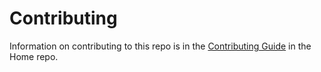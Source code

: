 Contributing
======

Information on contributing to this repo is in the [Contributing Guide](https://github.com/growingdata/Home/blob/dev/CONTRIBUTING.md) in the Home repo.
